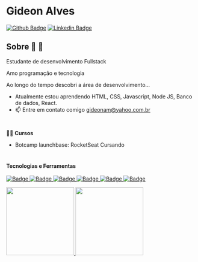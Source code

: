 # Gideon Alves

[![Github Badge](https://img.shields.io/badge/-Github-000?style=flat-square&logo=Github&logoColor=white&link=https://github.com/fagnerpsantos)](https://github.com/gideonalves)
[![Linkedin Badge](https://img.shields.io/badge/-LinkedIn-blue?style=flat-square&logo=Linkedin&logoColor=white&link=https://www.linkedin.com/in/fagnerpsantos/)](c)

## Sobre 💪 🧨


<p> Estudante de desenvolvimento Fullstack</p>

<p>Amo programação e tecnologia</p>
<p>Ao longo do tempo descobri a área de desenvolvimento... </p>

- Atualmente estou aprendendo HTML, CSS, Javascript, Node JS, Banco de dados, React.
- 📫 Entre em contato comigo gideonam@yahoo.com.br 
  #

👨‍💻  **Cursos**

- Botcamp launchbase: RocketSeat Cursando

  
  #
<strong>Tecnologias e Ferramentas</strong><br><br>
<a href="https://github.com/gideonalves">
![Badge](https://img.shields.io/badge/-HTML5-%23E44D27?style=flat-square&logo=html5&logoColor=ffffff)
![Badge](https://img.shields.io/badge/-CSS3-%231572B6?style=flat-square&logo=css3)
![Badge](https://img.shields.io/badge/-JavaScript-%23F7DF1C?style=flat-square&amp;logo=javascript&amp;logoColor=000000&amp;labelColor=%23F7DF1C&amp;color=%23FFCE5A)
![Badge](https://img.shields.io/badge/-Bootstrap-563D7C?style=flat-square&logo=Bootstrap&logoColor=%23ffffff)
![Badge](https://img.shields.io/badge/-Git-%23F05032?style=flat-square&logo=git&logoColor=%23ffffff)
![Badge](https://img.shields.io/badge/-GitHub-181717?style=flat-square&logo=github)
  </a>


<div>
<a href="https://github.com/gideonalves">
  <img height="180em" src="https://github-readme-stats.vercel.app/api/top-langs/?username=gideonalves&theme=dracula&layout=compact%22%3E">
  <img height="180em" src="https://github-readme-stats.vercel.app/api?username=gideonalves&theme=dracula&show_icons=true&include_all_commits=true&count_private=true%22%3E">
  </a>

</div>





